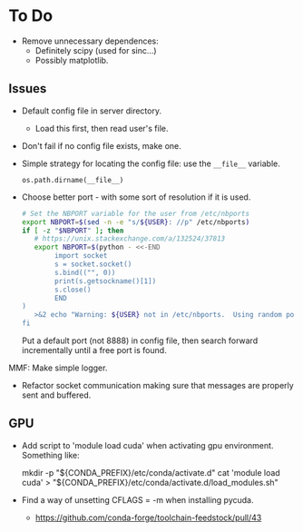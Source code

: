 # To Do

* Remove unnecessary dependences:
  * Definitely scipy (used for sinc...)
  * Possibly matplotlib.
  
Issues
------
* Default config file in server directory.
  * Load this first, then read user's file.
* Don't fail if no config file exists, make one.
* Simple strategy for locating the config file: use the `__file__`
  variable.
 
  `os.path.dirname(__file__)`

* Choose better port - with some sort of resolution if it is used.

   ```bash
   # Set the NBPORT variable for the user from /etc/nbports
   export NBPORT=$(sed -n -e "s/${USER}: //p" /etc/nbports)
   if [ -z "$NBPORT" ]; then
      # https://unix.stackexchange.com/a/132524/37813
      export NBPORT=$(python - <<-END
           import socket
           s = socket.socket()
           s.bind(("", 0))
           print(s.getsockname()[1])
           s.close()
           END
   )
      >&2 echo "Warning: ${USER} not in /etc/nbports.  Using random port ${NBPORT}"
   fi
   ```

   Put a default port (not 8888) in config file, then search forward
   incrementally until a free port is found.

MMF: Make simple logger.

* Refactor socket communication making sure that messages are properly
  sent and buffered.

GPU
---

* Add script to 'module load cuda' when activating gpu environment. Something
  like:
 
    mkdir -p "${CONDA_PREFIX}/etc/conda/activate.d"
    cat 'module load cuda' > "${CONDA_PREFIX}/etc/conda/activate.d/load_modules.sh"

* Find a way of unsetting CFLAGS = -m when installing pycuda.

  - https://github.com/conda-forge/toolchain-feedstock/pull/43


